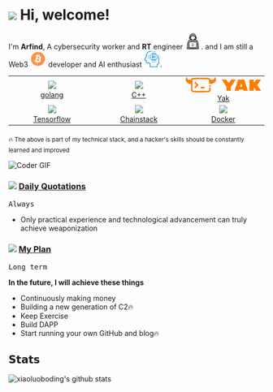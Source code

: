 <h1> <img src="https://emojis.slackmojis.com/emojis/images/1588315024/8823/hyperkitty.gif?1588315024" width="30" /> Hi, welcome! </h1>

I'm **Arfind**, A cybersecurity worker and **RT** engineer <svg t="1713030766626" class="icon" viewBox="0 0 1024 1024" version="1.1" xmlns="http://www.w3.org/2000/svg" p-id="7247" width="32" height="32"><path d="M784 880h-32a16 16 0 0 0-16 16 16 16 0 0 1-16 16H304a16 16 0 0 1-16-16 16 16 0 0 0-16-16h-32a48 48 0 0 0-48 48 79.04 79.04 0 0 0 16 48 80 80 0 0 0 64 32h480a80 80 0 0 0 56.64-23.52A72.16 72.16 0 0 0 816 976a78.56 78.56 0 0 0 16-48 48 48 0 0 0-48-48z m-512 96a48 48 0 0 1-48-48 16 16 0 0 1 4.96-11.36A14.88 14.88 0 0 1 240 912h18.72a12 12 0 0 0 0.96 2.08 43.36 43.36 0 0 0 2.08 4.8 64 64 0 0 0 3.52 5.44 50.88 50.88 0 0 0 11.04 10.88 44.32 44.32 0 0 0 5.92 3.52 43.52 43.52 0 0 0 7.52 3.04 35.52 35.52 0 0 0 5.92 1.44 48 48 0 0 0 8.32 0.8h416a48 48 0 0 0 8.32 0 35.52 35.52 0 0 0 5.92-1.44 43.52 43.52 0 0 0 7.52-3.04 44.32 44.32 0 0 0 5.92-3.52 50.88 50.88 0 0 0 11.04-10.88 64 64 0 0 0 3.52-5.44 43.36 43.36 0 0 0 2.08-4.8 12 12 0 0 0 0.96-2.08H784a16 16 0 0 1 16 16 48 48 0 0 1-48 48z" fill="#231F20" p-id="7248"></path><path d="M720 544H304a48 48 0 0 0-48 48v304a45.6 45.6 0 0 0 3.68 18.08 43.36 43.36 0 0 0 2.08 4.8 64 64 0 0 0 3.52 5.44 50.88 50.88 0 0 0 11.04 10.88 44.32 44.32 0 0 0 5.92 3.52 43.52 43.52 0 0 0 7.52 3.04 35.52 35.52 0 0 0 5.92 1.44 48 48 0 0 0 8.32 0.8h416a48 48 0 0 0 8.32 0 35.52 35.52 0 0 0 5.92-1.44 43.52 43.52 0 0 0 7.52-3.04 44.32 44.32 0 0 0 5.92-3.52 50.88 50.88 0 0 0 11.04-10.88 64 64 0 0 0 3.52-5.44 43.36 43.36 0 0 0 2.08-4.8A45.6 45.6 0 0 0 768 896V592a48 48 0 0 0-48-48z m0 368H304a16 16 0 0 1-16-16V592a16 16 0 0 1 16-16h416a16 16 0 0 1 16 16v304a16 16 0 0 1-16 16z" fill="#231F20" p-id="7249"></path><path d="M569.6 743.52A47.04 47.04 0 0 0 576 720a48 48 0 0 0-32-45.12V656a16 16 0 0 0-32 0v16h-16v-16a16 16 0 0 0-32 0v16h-16a16 16 0 0 0 0 32v96a16 16 0 0 0 0 32h16v16a16 16 0 0 0 32 0v-16h16v16a16 16 0 0 0 32 0v-16a48 48 0 0 0 25.6-88.48zM528 704a16 16 0 0 1 0 32h-48v-32z m16 96h-64v-32h64a16 16 0 0 1 0 32z" fill="#231F20" opacity=".5" p-id="7250"></path><path d="M482.24 447.04z m375.2 178.24a255.04 255.04 0 0 0-225.44-224 13.76 13.76 0 0 0-5.12 0 412 412 0 0 1-48 9.44l-8.48 1.12h-6.56c-6.72 0-13.44 1.28-19.68 1.6H536c-2.88 0-5.6 0.96-8.8 1.44a57.28 57.28 0 0 1-6.4 0h-22.88l-9.28 1.12h-10.72l-8.96-0.8c-6.72 0-13.12-0.96-19.68-1.92l-20.64-3.04h-0.96c-7.04-1.28-13.76-2.72-20.32-4.32l-9.28-2.24a13.92 13.92 0 0 0-5.76 0 251.52 251.52 0 0 0-55.2 12.32 254.72 254.72 0 0 0-170.56 209.6L128 990.4a16 16 0 0 0 4 12.32 16 16 0 0 0 12 5.28h736a16 16 0 0 0 11.84-5.28A16 16 0 0 0 896 990.4z m-366.24-208a19.84 19.84 0 0 1 3.68 2.72 22.88 22.88 0 0 0-3.84-2.56zM161.76 976l36.48-346.88a222.56 222.56 0 0 1 194.24-195.2l7.68 1.76c6.4 1.6 12.8 2.88 18.72 4h12.16l10.08 1.44 7.68 0.96h6.88l10.56 0.8h16.8l10.24 1.76 10.24 0.8h17.44a103.52 103.52 0 0 0 10.56-0.96l8.64-1.44h2.88c7.52 0 14.88-0.96 20.48-1.6h7.36l10.4-1.44h1.28l13.76-2.08h3.2l4.32-0.8a71.2 71.2 0 0 0 7.68-1.6q9.44-1.92 18.72-4.32a223.04 223.04 0 0 1 195.52 197.6L862.24 976z m379.68-528.96a16 16 0 0 1-3.2-32h-3.2c-2.88 0-5.6 0.96-8.8 1.44a57.28 57.28 0 0 1-6.4 0h-22.88l-8.32-0.48h-3.2a16 16 0 0 1 12.64 16 16 16 0 0 1-16 14.4h0.8l10.24 1.76 10.24 0.8h17.44a103.52 103.52 0 0 0 10.56-0.96l8.64-1.44h1.92z m-50.4-29.92a19.84 19.84 0 0 1 3.68 2.72 22.88 22.88 0 0 0-3.68-2.72z m80 21.76h-0.8a161.6 161.6 0 0 1-25.44 7.36h-0.8c7.52 0 14.88-0.96 20.48-1.6h7.36z" fill="#231F20" p-id="7251"></path><path d="M816 976a78.56 78.56 0 0 0 16-48 48 48 0 0 0-48-48h-16V592a48 48 0 0 0-48-48H304a48 48 0 0 0-48 48v288h-16a48 48 0 0 0-48 48 79.04 79.04 0 0 0 16 48h-46.24l36.48-346.88a222.56 222.56 0 0 1 194.24-195.2l7.68 1.76c6.4 1.6 12.8 2.88 18.72 4h11.52l10.08 1.44 7.68 0.96h9.28l11.68 0.96h13.28l10.24 1.76 10.24 0.8h17.44a103.52 103.52 0 0 0 10.56-0.96l8.64-1.44a9.12 9.12 0 0 0 2.88 0c7.52 0 14.88-0.96 20.48-1.6h7.36l10.4-1.44h1.28l12-1.6h1.44a73.76 73.76 0 0 0 7.52-1.28 71.2 71.2 0 0 0 7.68-1.6l11.04-2.24 7.68-2.08A223.04 223.04 0 0 1 825.76 628.8L862.24 976z" fill="#231F20" opacity=".5" p-id="7252"></path><path d="M667.2 217.76l-2.08-1.92A232 232 0 0 0 512 157.92h-13.92c-5.76 0-11.52 0-17.28 1.6s-13.76 2.24-20.48 3.84a230.88 230.88 0 0 0-67.2 27.2 166.88 166.88 0 0 0-16 10.24 229.6 229.6 0 0 0-18.4 14.56v0.8a16 16 0 0 0-4.8 11.36v60.8A118.72 118.72 0 0 0 352 304v6.56a46.88 46.88 0 0 0 0.8 4.64v1.6a12.48 12.48 0 0 0 0 2.24c0 1.6 0 3.2 1.12 4.96a29.6 29.6 0 0 0 0.96 4.16 29.12 29.12 0 0 0 1.12 4 14.24 14.24 0 0 0 0 2.24 7.36 7.36 0 0 0 0 1.44 27.52 27.52 0 0 0 1.12 3.36v4.8l1.76 4.16a80 80 0 0 0 3.68 8.8v0.96a96 96 0 0 0 5.12 9.92 161.92 161.92 0 0 0 16 22.72l2.72 3.04a70.46 70.46 0 0 0 4.64 5.12l2.4 2.72 0.8 0.96c2.24 2.24 4.48 4.48 5.92 5.6l3.52 3.04 3.52 2.88 4.96 3.84 3.2 2.4 3.04 1.92 1.6 1.12a51.84 51.84 0 0 0 6.88 4.32c3.04 1.76 6.08 3.52 9.12 4.96h2.56l8.96 3.68 1.76 0.8 6.56 2.4 3.84 1.28h2.72c4 1.12 7.84 2.08 12 2.88h4l10.24 1.76 10.24 0.8h17.44a103.52 103.52 0 0 0 10.56-0.96l8.64-1.44h3.68a161.6 161.6 0 0 0 25.44-7.36l11.36-4.8 1.6-0.8a162.56 162.56 0 0 0 31.04-20.32 106.24 106.24 0 0 0 11.52-10.88 24.48 24.48 0 0 0 8.64 0.48 161.92 161.92 0 0 0 14.08-17.28 106.4 106.4 0 0 0 5.76-8.96c1.6-2.56 3.04-5.12 4.48-7.68a156.96 156.96 0 0 0 9.44-21.12c0.96-2.72 1.92-5.6 2.72-8.16a158.24 158.24 0 0 0 6.72-46.88v-60.8a16 16 0 0 0-4.8-11.36zM640 289.92a124.48 124.48 0 0 1-5.44 36.96c0 2.24-1.44 4.48-2.4 7.2a130.88 130.88 0 0 1-38.4 54.4 124.8 124.8 0 0 1-24 16h-2.4a52 52 0 0 1-8.64 3.68 121.6 121.6 0 0 1-19.04 5.76h-4.16c-2.88 0-5.6 0.96-8.8 1.44a57.28 57.28 0 0 1-6.4 0h-22.88l-8.8 0.64h-2.08l-10.08-2.4-11.36-3.84-2.4-0.96-5.28-2.24a16 16 0 0 0-3.36-1.6l-3.52-1.92-1.76-1.12-2.08-1.92h-0.8l-3.04-1.92h-0.8a2.88 2.88 0 0 0-1.12 0 30.56 30.56 0 0 1-4.64-3.2l-4.32-5.12-5.28-4.48-4.96-4.8a55.52 55.52 0 0 1-6.56-7.2 18.24 18.24 0 0 0-1.76-1.76A104 104 0 0 1 400 352a52.64 52.64 0 0 1-4.16-7.84 6.24 6.24 0 0 0-0.96-1.76c-0.8-1.92-1.6-3.84-2.24-5.6a25.12 25.12 0 0 0-1.44-3.68v-1.44a20.32 20.32 0 0 1 0-2.24 2.24 2.24 0 0 0 0-0.96v-1.44a8.32 8.32 0 0 1 0-1.76 16.8 16.8 0 0 1-0.96-3.36 13.92 13.92 0 0 0-0.8-3.52v-2.24a9.44 9.44 0 0 1 0-2.72 4.96 4.96 0 0 1 0-1.44v-2.08a61.6 61.6 0 0 1-0.96-6.72 7.84 7.84 0 0 0 0-1.92v-64.96a199.52 199.52 0 0 1 20-14.56c2.88-1.92 5.92-3.84 9.12-5.6a192 192 0 0 1 33.12-14.88l5.92-2.08a71.04 71.04 0 0 1 8.32-2.4 150.24 150.24 0 0 1 16-3.84l8.64-1.28a118.4 118.4 0 0 1 12.96-1.28h26.24a117.44 117.44 0 0 1 13.12 1.28l8.16 1.28a88.64 88.64 0 0 1 8.96 1.76l8.48 2.08a192 192 0 0 1 32 11.84l6.4 3.04 4.48 2.4a185.28 185.28 0 0 1 30.56 20.48l2.24 1.76z" fill="#231F20" p-id="7253"></path><path d="M745.44 334.08l-29.12-54.24c-2.72-4.96-5.6-9.92-8.64-14.56-3.04-4.48-5.92-8.96-9.12-13.12s-5.76-7.68-8.96-11.36-6.08-7.04-9.28-10.4a59.2 59.2 0 0 0-4.48-4.48 127.2 127.2 0 0 0-8.32-7.84 16 16 0 0 0-26.56 12v60.8a124.48 124.48 0 0 1-5.44 36.96c0 2.24-1.44 4.48-2.4 7.2a130.88 130.88 0 0 1-38.4 54.4 124.8 124.8 0 0 1-24 16h-2.4a52 52 0 0 1-8.64 3.68 121.6 121.6 0 0 1-19.04 5.76h-1.28a16 16 0 0 0 3.2 32h1.6c7.52 0 14.88-0.96 20.48-1.6h5.76v-5.6h0.8l1.28 5.76 10.4-1.44h1.28l12-1.6h4.64l4.32-0.8a71.2 71.2 0 0 0 7.68-1.6l11.04-2.24 7.68-2.08 3.04-0.8 17.12-4.96c5.76-1.92 11.2-3.68 16-5.6l5.76-2.24L687.2 416l1.6-0.8 2.56-1.28 5.44-2.88 6.4-3.84 5.76-3.68a136.48 136.48 0 0 0 11.2-8.64 6.24 6.24 0 0 0 1.6-1.28 72.48 72.48 0 0 0 22.72-32 52 52 0 0 0 2.08-7.36 34.56 34.56 0 0 0 0.8-7.36 16 16 0 0 0 0-2.72 15.04 15.04 0 0 0-1.92-10.08z m-32 14.56A43.84 43.84 0 0 1 699.52 368l-1.44 1.28-6.4 5.12a69.92 69.92 0 0 0-6.4 4l-4.16 2.4-4.64 2.56-2.08 0.96c-4.32 2.08-8.8 4-13.76 6.08l-4.48 1.76c-4.48 1.76-9.28 3.52-14.08 4.96s-10.08 3.04-16 4.48l2.72-1.6a161.92 161.92 0 0 0 14.08-17.28 106.4 106.4 0 0 0 5.76-8.96c1.6-2.56 3.04-5.12 4.48-7.68a156.96 156.96 0 0 0 9.44-21.12c0.96-2.72 1.92-5.6 2.72-8.16a158.24 158.24 0 0 0 6.72-46.88v-19.84l1.28 1.6c2.08 2.72 3.84 5.44 5.76 8.16s6.24 9.92 9.12 16l26.88 50.08a16 16 0 0 1-0.96 2.72z" fill="#231F20" p-id="7254"></path><path d="M715.04 345.12a16 16 0 0 1-0.96 3.36A43.84 43.84 0 0 1 699.52 368l-1.44 1.28-6.4 5.12a69.92 69.92 0 0 0-6.4 4l-4.16 2.4-4.64 2.56-2.08 0.96c-4.32 2.08-8.8 4-13.76 6.08l-4.48 1.76c-4.48 1.76-9.28 3.52-14.08 4.96s-10.08 3.04-16 4.48l2.72-1.6a161.92 161.92 0 0 0 14.08-17.28 106.4 106.4 0 0 0 5.76-8.96c1.6-2.56 3.04-5.12 4.48-7.68a156.96 156.96 0 0 0 9.44-21.12c0.96-2.72 1.92-5.6 2.72-8.16a158.24 158.24 0 0 0 6.72-46.88v-19.84l1.28 1.6q2.88 3.84 5.76 8.16c3.2 4.96 6.24 9.92 9.12 16z" fill="#231F20" opacity=".5" p-id="7255"></path><path d="M354.08 314.88a46.88 46.88 0 0 1-0.8-4.64 40.16 40.16 0 0 0 0 4.32 8 8 0 0 0 0 1.92s0.8-1.12 0.8-1.6zM485.44 416h-1.92l-6.72-1.76-3.36-1.12-8.32-3.04-2.4-0.96-5.28-2.24a16 16 0 0 0-3.36-1.6l-3.52-1.92-1.76-1.12-2.08-2.24h-0.8l-3.04-1.92h-1.92a30.56 30.56 0 0 1-4.64-3.2l-4.32-5.12-5.28-4.48-4.96-4.8a70.08 70.08 0 0 1-6.56-7.2 18.24 18.24 0 0 0-1.76-1.76A104 104 0 0 1 400 352a52.64 52.64 0 0 1-4.16-7.84 6.24 6.24 0 0 0-0.96-1.76c-0.8-1.92-1.6-3.84-2.24-5.6a25.12 25.12 0 0 0-1.44-3.68v-1.44a20.32 20.32 0 0 1 0-2.24 2.24 2.24 0 0 0 0-0.96 12.16 12.16 0 0 1 0-1.76v-1.92a16.8 16.8 0 0 1-0.96-3.36 13.92 13.92 0 0 0-0.8-3.52v-2.24a9.44 9.44 0 0 1 0-2.72 21.76 21.76 0 0 0 0-3.2 61.6 61.6 0 0 1-0.96-6.72 7.84 7.84 0 0 0 0-1.92v-71.68a16 16 0 0 0-24.96-13.12l-1.44 0.96c-3.68 3.2-7.36 6.56-10.72 10.08s-6.4 6.72-9.6 10.24l-1.92 2.24c-2.4 2.88-4.64 5.76-6.88 8.8L330.4 252c-3.2 4.16-6.08 8.48-8.8 12.8s-5.92 9.6-8.64 14.72l-29.12 54.08a15.04 15.04 0 0 0-1.92 7.52 16 16 0 0 0 0 2.72 32 32 0 0 0 0.8 7.2 35.68 35.68 0 0 0 1.76 6.4 77.76 77.76 0 0 0 5.12 12.32l1.44 2.4a13.28 13.28 0 0 1 1.28 1.92 87.2 87.2 0 0 0 9.12 11.2 71.68 71.68 0 0 0 6.56 6.24l2.24 1.92 1.76 1.44 5.28 4.16 6.24 4.16 6.88 4.16 2.56 1.44 4.64 2.56 3.36 1.76h0.96c6.08 2.88 12.64 5.6 19.2 8.16s10.56 3.84 16 5.92l16 4.8 10.88 2.72c6.4 1.6 12.8 2.88 18.72 4h11.52l10.08 1.44 7.68 0.96h9.28l11.68 0.96h12.48a16 16 0 0 0 16-14.4 16 16 0 0 0-16-11.68z m-103.2-17.76c-5.12-1.6-9.92-3.36-14.56-5.12s-12.32-4.96-17.28-7.36l-2.72-1.76a33.12 33.12 0 0 0-4.48-2.4l-1.92-1.12-5.28-3.2-5.44-3.68-3.68-2.72-2.08-2.88h-0.8l-4.8-4.64a72.48 72.48 0 0 1-4.8-5.6 18.24 18.24 0 0 0-1.92-3.04 51.84 51.84 0 0 1-3.04-7.52 8 8 0 0 1 0-2.08L336 295.2c2.08-3.84 4.32-7.68 6.72-11.36a80 80 0 0 1 4.64-7.2l4.64-6.72v20.16a118.72 118.72 0 0 0 0 13.92v6.56a40.16 40.16 0 0 0 0 4.32 8 8 0 0 0 0 1.92 12.48 12.48 0 0 0 0 2.24c0 1.6 0 3.2 1.12 4.96a29.6 29.6 0 0 0 0.96 4.16 29.12 29.12 0 0 0 1.12 4 13.28 13.28 0 0 0 0 2.4 3.04 3.04 0 0 0 0 1.28 27.52 27.52 0 0 0 1.12 3.36 4.96 4.96 0 0 1 0 1.28v3.36l1.76 4.16a80 80 0 0 0 3.68 8.8v0.96a96 96 0 0 0 5.12 9.92 161.92 161.92 0 0 0 16 22.72l2.72 3.04a70.46 70.46 0 0 0 4.64 5.12 20.64 20.64 0 0 0 2.56 2.72z m-28.16-82.72a46.88 46.88 0 0 1-0.8-4.64 40.16 40.16 0 0 0 0 4.32 8 8 0 0 0 0 1.92s0.8-1.76 0.8-2.24z" fill="#231F20" p-id="7256"></path><path d="M397.76 402.08l-16-4.48c-5.12-1.6-9.92-3.36-14.56-5.12s-12.32-4.96-17.28-7.36l-2.24-1.12a33.12 33.12 0 0 0-4.48-2.4l-1.92-1.12-5.28-3.2-5.44-3.68-3.68-2.72-2.08-2.88h-0.8l-4.8-4.64a72.48 72.48 0 0 1-4.8-5.6 18.24 18.24 0 0 0-1.92-3.04 51.84 51.84 0 0 1-3.04-7.52 8 8 0 0 1 0-2.08L336 295.2c2.08-3.84 4.32-7.68 6.72-11.36s3.04-4.8 4.64-7.2c1.44-2.24 3.04-4.32 4.64-6.4v19.84a118.72 118.72 0 0 0 0 13.92v6.56a40.16 40.16 0 0 0 0 4.32 8 8 0 0 0 0 1.92 12.48 12.48 0 0 0 0 2.24c0 1.6 0 3.2 1.12 4.96a29.6 29.6 0 0 0 0.96 4.16 29.12 29.12 0 0 0 1.12 4 14.24 14.24 0 0 0 0 2.24 7.36 7.36 0 0 0 0 1.44 27.52 27.52 0 0 0 1.12 3.36v4.8l1.76 4.16a80 80 0 0 0 3.68 8.8v0.96a96 96 0 0 0 5.12 9.92 161.92 161.92 0 0 0 16 22.72l2.72 3.04a70.46 70.46 0 0 0 4.64 5.12z" fill="#231F20" opacity=".5" p-id="7257"></path><path d="M707.36 162.72L694.4 135.2c-1.76-3.68-3.68-7.36-5.6-11.2a207.04 207.04 0 0 0-106.08-94.88 84.8 84.8 0 0 0-11.68-4 98.08 98.08 0 0 0-9.76-2.88 21.44 21.44 0 0 0-4.32-1.12L551.68 20l-4.32-0.96h-4.8c-5.12 0-10.08-1.28-16-1.92a197.12 197.12 0 0 0-27.52 0H496c-4.96 0-10.08 0.96-14.24 1.76a70.24 70.24 0 0 0-8.96 1.44l-6.4 1.28a21.44 21.44 0 0 0-4.32 1.12 73.6 73.6 0 0 0-8.48 2.4 106.88 106.88 0 0 0-12.16 4.16A196 196 0 0 0 336 123.04a55.52 55.52 0 0 0-4 7.36l-16 32a424 424 0 0 0-39.84 178.72 16 16 0 0 0 0 2.72 16 16 0 0 0 12 12.8 16 16 0 0 0 17.92-8l2.24-4L336 295.2c2.08-3.84 4.32-7.68 6.72-11.36a80 80 0 0 1 4.64-7.2c1.44-2.24 3.04-4.32 4.64-6.4A183.2 183.2 0 0 1 379.2 240L368 228.8l12.32 10.4 3.36-2.88a199.52 199.52 0 0 1 20-14.56c2.88-1.92 5.92-3.84 9.12-5.6a192 192 0 0 1 33.12-14.88l5.92-2.08a71.04 71.04 0 0 1 8.32-2.4 150.24 150.24 0 0 1 16-3.84l8.64-1.28a118.4 118.4 0 0 1 12.96-1.28H524a117.44 117.44 0 0 1 13.12 1.28l8.16 1.28a88.64 88.64 0 0 1 8.96 1.76l8.48 2.08a192 192 0 0 1 32 11.84l6.4 3.04 4.48 2.4a185.28 185.28 0 0 1 30.56 20.48l2.24 1.92 2.56 2.08 2.88 2.56A188.48 188.48 0 0 1 672 269.76l1.28 1.6c2.08 2.72 3.84 5.44 5.76 8.16s6.24 9.92 9.12 16l26.88 50.08 2.24 3.84a16 16 0 0 0 14.08 8.48 16 16 0 0 0 3.84 0 16 16 0 0 0 12-12.8 16 16 0 0 0 0-2.72 423.04 423.04 0 0 0-39.84-179.68zM689.6 240c-2.88-3.68-6.08-7.04-9.28-10.4a59.2 59.2 0 0 0-4.48-4.48 127.2 127.2 0 0 0-8.32-7.84l-2.08-1.92A232 232 0 0 0 512 157.92h-13.92c-5.76 0-11.52 0-17.28 1.6s-13.76 2.24-20.48 3.84a230.88 230.88 0 0 0-67.2 27.2c-5.44 3.2-10.72 6.56-16 10.24a229.6 229.6 0 0 0-18.4 14.56l10.72 11.52-12.32-10.4c-3.68 3.2-7.36 6.56-10.72 10.08s-6.4 6.72-9.6 10.24l-1.92 2.24c-2.4 2.88-4.64 5.76-6.88 8.8l-2.56 3.36c-3.2 4.16-6.08 8.48-8.8 12.8a390.24 390.24 0 0 1 28.8-88l16-32a51.04 51.04 0 0 1 2.56-4.96 166.08 166.08 0 0 1 90.56-80A61.76 61.76 0 0 1 464 55.2l8.16-2.24h1.44l6.4-1.76 7.2-1.12c4.16 0 8.32-1.12 12.8-1.6a150.08 150.08 0 0 1 24 0c4.32 0 8.64 0.8 13.76 1.6h7.84c1.6 0 3.04 0 4.64 0.96h1.44l9.44 2.72a57.76 57.76 0 0 1 8.8 3.04 176 176 0 0 1 90.08 80c1.6 3.04 3.2 6.08 4.8 9.6l13.6 29.6a385.44 385.44 0 0 1 29.28 88.8c-3.04-4.48-5.92-8.96-9.12-13.12s-5.76-7.36-8.96-11.68z" fill="#231F20" p-id="7258"></path><path d="M707.68 265.12c-3.04-4.48-5.92-8.96-9.12-13.12s-5.76-7.68-8.96-11.36-6.08-7.04-9.28-10.4a59.2 59.2 0 0 0-4.48-4.48 127.2 127.2 0 0 0-8.32-7.84l-2.08-1.92A232 232 0 0 0 512 157.92h-13.92c-5.76 0-11.52 0-17.28 1.6s-13.76 2.24-20.48 3.84a230.88 230.88 0 0 0-67.2 27.2 166.88 166.88 0 0 0-16 10.24 229.6 229.6 0 0 0-18.4 14.56v0.8c-3.68 3.2-7.36 6.56-10.72 10.08s-6.4 6.72-9.6 10.24l-1.92 2.24c-2.4 2.88-4.64 5.76-6.88 8.8l-2.56 3.36c-3.2 4.16-6.08 8.48-8.8 12.8a390.24 390.24 0 0 1 27.2-87.68l16-32a51.04 51.04 0 0 1 2.56-4.96 166.08 166.08 0 0 1 90.56-80A61.76 61.76 0 0 1 464 55.2l8.16-2.24h1.44l6.4-1.76 7.2-1.12c4.16 0 8.32-1.12 12.8-1.6a150.08 150.08 0 0 1 24 0c4.32 0 8.64 0.8 13.76 1.6h7.84c1.6 0 3.04 0 4.64 0.96h1.44l9.44 2.72a57.76 57.76 0 0 1 8.8 3.04 176 176 0 0 1 90.08 80c1.6 3.04 3.2 6.08 4.8 9.6l13.6 29.6a385.44 385.44 0 0 1 29.28 89.12z" fill="#231F20" opacity=".5" p-id="7259"></path></svg>. and I am still a Web3 <svg t="1713031173829" class="icon" viewBox="0 0 1024 1024" version="1.1" xmlns="http://www.w3.org/2000/svg" p-id="8267" width="32" height="32"><path d="M556.96 535.04L465.12 512l-26.56 106.4L528 640a57.92 57.92 0 0 0 64-40.48 50.72 50.72 0 0 0-35.04-64.48z" fill="#F9934A" p-id="8268"></path><path d="M512 73.28A438.72 438.72 0 1 0 950.72 512 438.72 438.72 0 0 0 512 73.28z m192.96 372c-8.96 53.92-66.56 71.84-66.56 71.84a102.88 102.88 0 0 1 47.04 118.56c-20.8 83.36-115.04 82.4-139.84 76.16l-37.44-9.44-20 80-49.6-12.48 20-80-32-8-20 80-52-13.12 20-80-97.76-24.32 13.76-55.2 52.96 13.12c4.64 1.28 5.12 0 5.92-4.16s64-256 64-257.76 1.28-4.8-4.32-6.24L353.6 320l12.48-49.76 100.96 25.28 20.8-83.84 48 12-20.8 83.84 38.08 9.44 20.96-83.68 48 11.84-20.96 84.48a256 256 0 0 1 53.6 23.36c21.12 13.76 59.04 38.56 50.24 92.32z" fill="#F9934A" p-id="8269"></path><path d="M561.44 372.64l-59.2-14.88-25.28 101.44 64.8 16A53.28 53.28 0 0 0 608 438.08c10.56-42.56-36.48-63.04-46.56-65.44z" fill="#F9934A" p-id="8270"></path></svg> developer and AI enthusiast <svg t="1713031331058" class="icon" viewBox="0 0 1024 1024" version="1.1" xmlns="http://www.w3.org/2000/svg" p-id="11066" width="32" height="32"><path d="M810.96061 405.334047v-39.874222a841.105239 841.105239 0 0 1 107.767445 0.990165 76.563859 76.563859 0 0 1 61.550812 78.276577c0.856359 53.736536 0.321135 107.499833 0.374658 161.26313v127.945407a150.371312 150.371312 0 0 1-100.086974 137.178029c-1.685957 0.535224-3.345153 1.177494-6.315649 2.247943v89.997993c0 12.443969 0.294373 24.887937 0 37.305145a21.970964 21.970964 0 0 1-22.372382 23.175219c-3.077541 0.267612-6.208604 0-9.312906 0H416.045242c-26.011909 0-32.354319-6.288887-32.354319-32.113468v-150.612163c0-5.780424 0-11.58761-0.401418-17.314511-2.354988-27.430254-10.303071-34.78959-37.465712-34.78959H236.530958a83.200642 83.200642 0 0 1-87.509199-86.545795c-0.267612-18.732856-0.695792-37.465712 0.187329-55.957717a16.565197 16.565197 0 0 0-12.336924-19.134275 209.246003 209.246003 0 0 0-35.913561-8.429785A63.852278 63.852278 0 0 1 44.198049 570.263464a44.63772 44.63772 0 0 1 4.736736-33.210677q48.170201-85.957048 95.029103-172.63665a47.581454 47.581454 0 0 0 4.736736-22.800562 333.685689 333.685689 0 0 1 37.867131-170.843648A315.782431 315.782431 0 0 1 388.320615 10.953904a357.422894 357.422894 0 0 1 101.157423-10.704489v40.944671c-22.800562 2.007092-45.494079 2.221182-67.545327 6.262126a273.820834 273.820834 0 0 0-229.343681 272.456011 174.884592 174.884592 0 0 1-25.556968 92.647354c-26.520372 44.610959-50.578711 90.80083-75.573694 136.294909-8.884726 16.056734-3.853616 25.369639 15.146853 27.216164a133.217368 133.217368 0 0 1 71.13133 26.975312 33.719141 33.719141 0 0 1 14.183448 29.651435c-0.481702 23.549876-0.267612 47.099752 0 70.649629a40.275641 40.275641 0 0 0 43.139092 43.433465c37.305145 0.21409 74.744096 1.819763 111.942196-0.347896 54.619656-3.184586 77.607547 35.431859 79.079414 78.142771 1.498628 46.591289 0.454941 93.289623 0.508463 139.934435v15.628555h404.38884c0.187329-4.014183 0.561986-8.670636 0.561986-13.380612v-106.616712c0-19.749783 6.048036-26.440088 25.556968-28.286613a72.255302 72.255302 0 0 0 53.067505-29.437345 126.794675 126.794675 0 0 0 28.366897-79.694922c-0.802837-89.730381-0.267612-179.487523-0.294374-269.217904a41.934836 41.934836 0 0 0-47.956111-48.170201H810.96061" p-id="11067" fill="#1296db"></path><path d="M532.884742 191.244263V128.970897h42.122165v62.246605h43.032046V129.184987h42.630628v62.005754h42.550345V129.184987h43.032046v62.915635a80.283669 80.283669 0 0 1 68.589015 21.408979 64.226935 64.226935 0 0 1 16.40463 42.01512h-41.801031c-3.345153-16.886332-15.441226-20.606142-31.444437-20.525858-79.507593 0.401418-158.988426 0.160567-238.469258 0.214089-18.946946 0-22.880846 2.676122-30.133137 20.606142h-40.623536c-0.481702-40.141834 24.379474-59.30287 84.110524-64.360741" p-id="11068" fill="#1296db"></path><path d="M789.444586 512.485984h41.56018a53.950626 53.950626 0 0 1-26.386566 50.55195 334.006824 334.006824 0 0 1-58.178899 18.277915v57.616913h-42.817957v-61.764902h-42.443299v62.13956h-42.175688v-62.112799h-43.032046v62.13956h-42.577106v-62.969158a75.546932 75.546932 0 0 1-70.836957-24.325952 242.45668 242.45668 0 0 1-18.438483-39.419281h45.494079c3.50572 18.492005 17.153944 20.927276 33.745902 20.820231q117.240918-0.669031 234.481836 0c16.056734 0 28.206329-3.452198 31.551482-20.954037" p-id="11069" fill="#1296db"></path><path d="M660.214641 468.677862h-41.479896v-40.677059h-42.550345v40.650298h-41.319328c-0.588747-1.150733-1.659196-2.274704-1.659196-3.425437 0-42.603867-0.722553-85.207734 0-127.78484a39.954506 39.954506 0 0 1 39.098147-38.134743 539.586539 539.586539 0 0 1 49.24065 0 38.161504 38.161504 0 0 1 38.107982 34.388172c1.391584 44.63772 0.454941 89.355724 0.454941 135.063892m-42.550345-126.393256h-40.971432v41.212284h40.971432z" p-id="11070" fill="#1296db"></path><path d="M704.638271 299.332843h40.623536v169.15769h-40.623536z" p-id="11071" fill="#1296db"></path><path d="M384.734611 278.298521h83.468255v40.971433h-83.468255z" p-id="11072" fill="#1296db"></path><path d="M811.094416 277.923864h83.334448v41.292567h-83.334448z" p-id="11073" fill="#1296db"></path><path d="M384.788134 363.265404h82.93303v41.212284h-82.93303z" p-id="11074" fill="#1296db"></path><path d="M384.788134 448.526661h83.173881v41.560179h-83.173881z" p-id="11075" fill="#1296db"></path><path d="M811.281744 449.195691h83.602061v40.971433h-83.602061z" p-id="11076" fill="#1296db"></path><path d="M533.634056 43.870208h40.864387v40.650298h-40.864387z" p-id="11077" fill="#1296db"></path><path d="M619.403775 43.763163h40.703821V84.547267h-40.703821z" p-id="11078" fill="#1296db"></path><path d="M704.049524 43.923731h41.506657V84.279655h-41.506657z" p-id="11079" fill="#1296db"></path><path d="M299.205742 278.432328h40.516492v41.024954H299.205742z" p-id="11080" fill="#1296db"></path><path d="M939.066584 278.137954h40.784104v41.292567h-40.784104z" p-id="11081" fill="#1296db"></path><path d="M299.232504 363.693584h40.784103v40.570014H299.232504z" p-id="11082" fill="#1296db"></path><path d="M299.526877 448.874557h40.784104V489.979795H299.526877z" p-id="11083" fill="#1296db"></path><path d="M533.928429 683.51696h40.757343v40.998194h-40.757343z" p-id="11084" fill="#1296db"></path><path d="M619.430537 683.570482h40.650297v40.784104h-40.650297z" p-id="11085" fill="#1296db"></path><path d="M704.477703 683.409915h40.91791v40.730581h-40.91791z" p-id="11086" fill="#1296db"></path></svg>.

<table>
  <tr>
    <td align="center" width="200">
      <a href="https://go.dev/">
        <img src="https://go.dev/images/gophers/biplane.svg" width="60" />
        <br />
        golang
      </a>
    </td>
    <td align="center" width="200">
      <a href="https://cplusplus.com/">
        <img src="https://upload.wikimedia.org/wikipedia/commons/thumb/1/18/ISO_C%2B%2B_Logo.svg/1200px-ISO_C%2B%2B_Logo.svg.png" width="60" />
        <br />
        C++
      </a>
    </td>
    <td align="center" width="200">
      <a href="https://yaklang.io/">
        <img src="https://github.com/yaklang/yaklang/blob/main/imgs/yaklang-logo.png?raw=true width="60" />
        <br />
        Yak
      </a>
    </td>
  </tr>
  <tr>
    <td align="center" width="200">
      <a href="https://www.tensorflow.org/">
        <img src="https://www.gstatic.com/devrel-devsite/prod/v66c4dc9b65fea2172a0927d7be81b5b5d946ea60fc02578dd7c264b2c2852152/tensorflow/images/lockup.svg" width="160" />
        <br />
        Tensorflow
      </a>
    </td>
    <td align="center" width="200">
      <a href="https://github.com/eth-brownie/brownie">
        <img src="https://chainstack.com/wp-content/themes/chainstack/img/chainstack.svg" width="160" />
        <br />
        Chainstack
      </a>
    </td>
    <td align="center" width="200">
      <a href="https://github.com/jenkinsci/docker">
        <img src="https://cdn.worldvectorlogo.com/logos/docker.svg" width="160" />
        <br />
        Docker
      </a>
    </td>
  </tr>
</table>

<sub>🔥 The above is part of my technical stack, and a hacker's skills should be constantly learned and improved</sub>

<img src="https://media.giphy.com/media/SWoSkN6DxTszqIKEqv/giphy.gif" alt="Coder GIF" width="500">

<h3> <img src="https://emojis.slackmojis.com/emojis/images/1621024394/39092/cat-roll.gif?1621024394" width="28" /> <a href="https://github.com/xrkffgg/xrkffgg/blob/master/quotations.md"> Daily Quotations</a></h3>

<kbd>Always</kbd>

- Only practical experience and technological advancement can truly achieve weaponization

<h3> <img src="https://emojis.slackmojis.com/emojis/images/1621024394/39092/cat-roll.gif?1621024394" width="28" /> <a href="https://github.com/xrkffgg/xrkffgg/blob/master/quotations.md"> My Plan</a></h3>
<kbd>Long term</kbd>
</br>

**In the future, I will achieve these things**

- Continuously making money
- Building a new generation of C2🔥
- Keep Exercise
- Build DAPP
- Start running your own GitHub and blog🔥



## 𝗦𝘁𝗮𝘁𝘀

![xiaoluoboding's github stats](https://github-readme-stats.vercel.app/api?username=Arfind&show_icons=true&theme=dracula)
